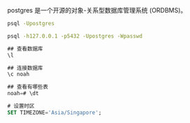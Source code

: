 postgres 是一个开源的对象-关系型数据库管理系统 (ORDBMS)。

```bash
psql -Upostgres

psql -h127.0.0.1 -p5432 -Upostgres -Wpasswd
```

```sql
## 查看数据库
\l

## 连接数据库
\c noah

## 查看有哪些表
noah=# \dt
```

```sql
# 设置时区
SET TIMEZONE='Asia/Singapore';
```

